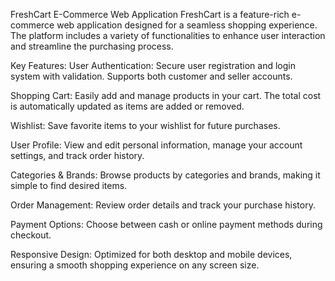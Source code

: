 FreshCart E-Commerce Web Application
FreshCart is a feature-rich e-commerce web application designed for a seamless shopping experience. The platform includes a variety of functionalities to enhance user interaction and streamline the purchasing process.

Key Features:
User Authentication: Secure user registration and login system with validation. Supports both customer and seller accounts.

Shopping Cart: Easily add and manage products in your cart. The total cost is automatically updated as items are added or removed.

Wishlist: Save favorite items to your wishlist for future purchases.

User Profile: View and edit personal information, manage your account settings, and track order history.

Categories & Brands: Browse products by categories and brands, making it simple to find desired items.

Order Management: Review order details and track your purchase history.

Payment Options: Choose between cash or online payment methods during checkout.

Responsive Design: Optimized for both desktop and mobile devices, ensuring a smooth shopping experience on any screen size.
